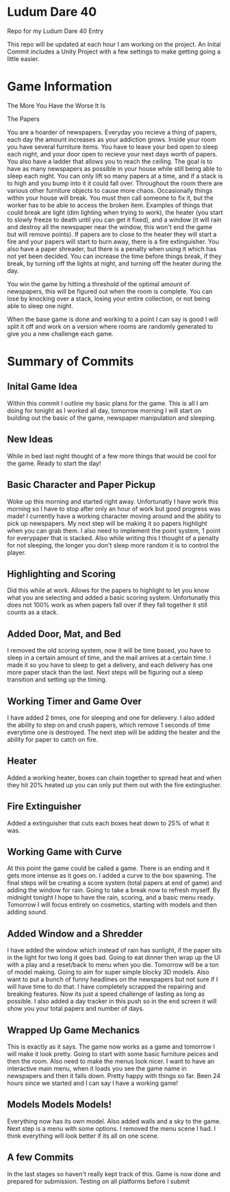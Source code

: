 # Ludum Dare 40
Repo for my Ludum Dare 40 Entry

This repo will be updated at each hour I am working on the project. An Inital Commit includes a Unity Project with a few settings to make getting going a little easier.


# Game Information
The More You Have the Worse It Is

The Papers

You are a hoarder of newspapers. Everyday you recieve a thing of papers, each day the amount increases as your addiction grows. Inside your room you have several furniture items. You have to leave your bed open to sleep each night, and your door open to recieve your next days worth of papers. You also have a ladder that allows you to reach the ceiling. The goal is to have as many newspapers as possible in your house while still being able to sleep each night. You can only lift so many papers at a time, and if a stack is to high and you bump into it it could fall over. Throughout the room there are various other furniture objects to cause more chaos. Occasionally things within your house will break. You must then call someone to fix it, but the worker has to be able to access the broken item. Examples of things that could break are light (dim lighting when trying to work), the heater (you start to slowly freeze to death until you can get it fixed), and a window (it will rain and destroy all the newspaper near the window, this won't end the game but will remove points). If papers are to close to the heater they will start a fire and your papers will start to burn away, there is a fire extinguisher. You also have a paper shreader, but there is a penalty when using it which has not yet been decided. You can increase the time before things break, if they break, by turning off the lights at night, and turning off the heater during the day.

You win the game by hitting a threshold of the optimal amount of newspapers, this will be figured out when the room is complete. You can lose by knocking over a stack, losing your entire collection, or not being able to sleep one night.

When the base game is done and working to a point I can say is good I will split it off and work on a version where rooms are randomly generated to give you a new challenge each game.

# Summary of Commits
## Inital Game Idea
Within this commit I outline my basic plans for the game. This is all I am doing for tonight as I worked all day, tomorrow morning I will start on building out the basic of the game, newspaper manipulation and sleeping.
## New Ideas
While in bed last night thought of a few more things that would be cool for the game. Ready to start the day!
## Basic Character and Paper Pickup
Woke up this morning and started right away. Unfortunatly I have work this morning so I have to stop after only an hour of work but good progress was made! I currently have a working character moving around and the ability to pick up newspapers. My next step will be making it so papers highlight when you can grab them. I also need to implement the point system, 1 point for everypaper that is stacked. Also while writing this I thought of a penalty for not sleeping, the longer you don't sleep more random it is to control the player.
## Highlighting and Scoring
Did this while at work. Allows for the papers to highlight to let you know what you are selecting and added a basic scoring system. Unfortunatly this does not 100% work as when papers fall over if they fall together it still counts as a stack.
## Added Door, Mat, and Bed
I removed the old scoring system, now it will be time based, you have to sleep in a certain amount of time, and the mail arrives at a certain time. I made it so you have to sleep to get a delivery, and each delivery has one more paper stack than the last. Next steps will be figuring out a sleep transition and setting up the timing.
## Working Timer and Game Over
I have added 2 times, one for sleeping and one for delievery. I also added the ability to step on and crush papers, which remove 1 seconds of time everytime one is destroyed. The next step will be adding the heater and the ability for paper to catch on fire.
## Heater
Added a working heater, boxes can chain together to spread heat and when they hit 20% heated up you can only put them out with the fire extingiusher.
## Fire Extinguisher
Added a extinguisher that cuts each boxes heat down to 25% of what it was. 
## Working Game with Curve
At this point the game could be called a game. There is an ending and it gets more intense as it goes on. I added a curve to the box spawning. The final steps will be creating a score system (total papers at end of game) and adding the window for rain. Going to take a break now to refresh myself. By midnight tonight I hope to have the rain, scoring, and a basic menu ready. Tomorrow I will focus entirely on cosmetics, starting with models and then adding sound.
## Added Window and a Shredder
I have added the window which instead of rain has sunlight, if the paper sits in the light for two long it goes bad. Going to eat dinner then wrap up the UI with a play and a reset/back to menu when you die. Tomorrow will be a ton of model making. Going to aim for super simple blocky 3D models. Also want to put a bunch of funny headlines on the newspapers but not sure if I will have time to do that. I have completely scrapped the repairing and breaking features. Now its just a speed challenge of lasting as long as possible. I also added a day tracker in this push so in the end screen it will show you your total papers and number of days.
## Wrapped Up Game Mechanics
This is exactly as it says. The game now works as a game and tomorrow I will make it look pretty. Going to start with some basic furniture peices and then the room. Also need to make the menus look nicer. I want to have an interactive main menu, when it loads you see the game name in newspapers and then it falls down. Pretty happy with things so far. Been 24 hours since we started and I can say I have a working game!
## Models Models Models!
Everything now has its own model. Also added walls and a sky to the game. Next step is a menu with some options. I removed the menu scene I had. I think everything will look better if its all on one scene.
## A few Commits
In the last stages so haven't really kept track of this. Game is now done and prepared for submission. Testing on all platforms before I submit
